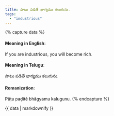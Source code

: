 ```yaml
---
title: పాటు పడితే భాగ్యము కలుగును.
tags:
  - "industrious"
---
```


{% capture data %}
#### Meaning in English:
If you are industrious, you will become rich.

#### Meaning in Telugu:
పాటు పడితే భాగ్యము కలుగును.

#### Romanization:
Pāṭu paḍitē bhāgyamu kalugunu.
{% endcapture %}

{{ data | markdownify }}

